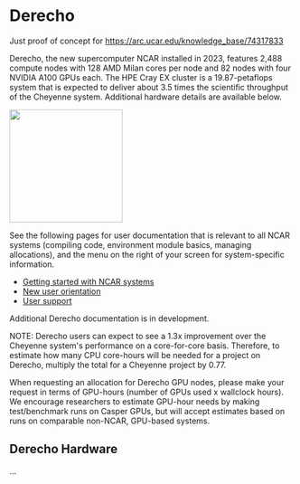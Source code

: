 
# Derecho

Just proof of concept for https://arc.ucar.edu/knowledge_base/74317833

Derecho, the new supercomputer NCAR installed in 2023, features 2,488 compute nodes with 128 AMD Milan cores per node and 82 nodes with four NVIDIA A100 GPUs each. The HPE Cray EX cluster is a 19.87-petaflops system that is expected to deliver about 3.5 times the scientific throughput of the Cheyenne system. Additional hardware details are available below.


<img src="https://kb.ucar.edu/download/attachments/embedded-page/RC/User%20documentation%20for%20NCAR%20high-performance%20computing/derecho_logo1600X560.png?api=v2" width="200"/>

See the following pages for user documentation that is relevant to all NCAR systems (compiling code, environment module basics, managing allocations), and the menu on the right of your screen for system-specific information.

* [Getting started with NCAR systems](https://arc.ucar.edu/knowledge_base/87655186)
* [New user orientation](https://arc.ucar.edu/knowledge_base/68878414)
* [User support](https://arc.ucar.edu/knowledge_base/74318011)

Additional Derecho documentation is in development. 

NOTE: Derecho users can expect to see a 1.3x improvement over the Cheyenne system's performance on a core-for-core basis. Therefore, to estimate how many CPU core-hours will be needed for a project on Derecho, multiply the total for a Cheyenne project by 0.77.

When requesting an allocation for Derecho GPU nodes, please make your request in terms of GPU-hours (number of GPUs used x wallclock hours). We encourage researchers to estimate GPU-hour needs by making test/benchmark runs on Casper GPUs, but will accept estimates based on runs on comparable non-NCAR, GPU-based systems.

## Derecho Hardware

...
